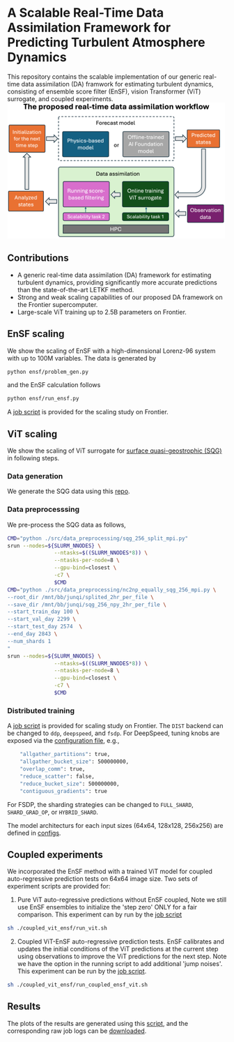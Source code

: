 # A Scalable Real-Time Data Assimilation Framework for Predicting Turbulent Atmosphere Dynamics
This repository contains the scalable implementation of our generic real-time data assimilation (DA) framwork for estimating turbulent dynamics, consisting of ensemble score filter (EnSF), vision Transformer (ViT) surrogate, and coupled experiments.    
<img src="./workflow.png" width="500">

## Contributions
- A generic real-time data assimilation (DA) framework for estimating turbulent dynamics, providing significantly more accurate predictions than the state-of-the-art LETKF method.
- Strong and weak scaling capabilities of our proposed DA framework on the Frontier supercomputer.
- Large-scale ViT training up to 2.5B parameters on Frontier.

## EnSF scaling 
We show the scaling of EnSF with a high-dimensional Lorenz-96 system with up to 100M variables. The data is generated by 
```bash
python ensf/problem_gen.py
```
and the EnSF calculation follows 
```bash
python ensf/run_ensf.py 
```
A [job script](./ensf/job.sb) is provided for the scaling study on Frontier. 

## ViT scaling 
We show the scaling of ViT surrogate for [surface quasi-geostrophic (SQG)](https://github.com/jswhit/sqgturb) in following steps. 

### Data generation
We generate the SQG data using this [repo](https://github.com/jswhit/sqgturb).

### Data preprocesssing
We pre-process the SQG data as follows,
```bash
CMD="python ./src/data_preprocessing/sqg_256_split_mpi.py"
srun --nodes=${SLURM_NNODES} \
               --ntasks=$((SLURM_NNODES*8)) \
               --ntasks-per-node=8 \
               --gpu-bind=closest \
               -c7 \
               $CMD
CMD="python ./src/data_preprocessing/nc2np_equally_sqg_256_mpi.py \
--root_dir /mnt/bb/junqi/splited_2hr_per_file \
--save_dir /mnt/bb/junqi/sqg_256_npy_2hr_per_file \
--start_train_day 100 \
--start_val_day 2299 \
--start_test_day 2574  \
--end_day 2843 \
--num_shards 1
"
srun --nodes=${SLURM_NNODES} \
               --ntasks=$((SLURM_NNODES*8)) \
               --ntasks-per-node=8 \
               --gpu-bind=closest \
               -c7 \
               $CMD
```
### Distributed training 
A [job script](./scripts/job.sh) is provided for scaling study on Frontier. The `DIST` backend can be changed to `ddp`, `deepspeed`, and `fsdp`. For DeepSpeed, tuning knobs are exposed via the [configuration file](./configs/ds_config.yaml), e.g., 
```bash
    "allgather_partitions": true,
    "allgather_bucket_size": 500000000,
    "overlap_comm": true,
    "reduce_scatter": false,
    "reduce_bucket_size": 500000000,
    "contiguous_gradients": true
```
For FSDP, the sharding strategies can be changed to `FULL_SHARD`, `SHARD_GRAD_OP`, or `HYBRID_SHARD`. 

The model architecturs for each input sizes (64x64, 128x128, 256x256) are defined in [configs](./configs). 

## Coupled experiments
We incorporated the EnSF method with a trained ViT model for coupled auto-regressive prediction tests on 64x64 image size. Two sets of experiment scripts are provided for:
1. Pure ViT auto-regressive predictions without EnSF coupled, Note we still use EnSF ensembles to initialize the 'step zero' ONLY for a fair comparison. This experiment can by run by the [job script](./coupled_vit_ensf/run_vit.sh)
```bash
sh ./coupled_vit_ensf/run_vit.sh
```

2. Coupled ViT-EnSF auto-regressive prediction tests. EnSF calibrates and updates the initial conditions of the ViT predictions at the current step using observations to improve the ViT predictions for the next step. Note we have the option in the running script to add additional 'jump noises'.  This experiment can be run by the [job script](./coupled_vit_ensf/run_coupled_ensf_vit.sh).
```bash
sh ./coupled_vit_ensf/run_coupled_ensf_vit.sh
```

## Results
The plots of the results are generated using this [script](./plot.ipynb), and the corresponding raw job logs can be [downloaded](https://www.dropbox.com/scl/fo/yq9q60k8sjb2pknwij46t/AAXIzGohoFnCQ419YyXD6zI?rlkey=c2544bxgblrcezmycp8qtsfco&dl=0).  
